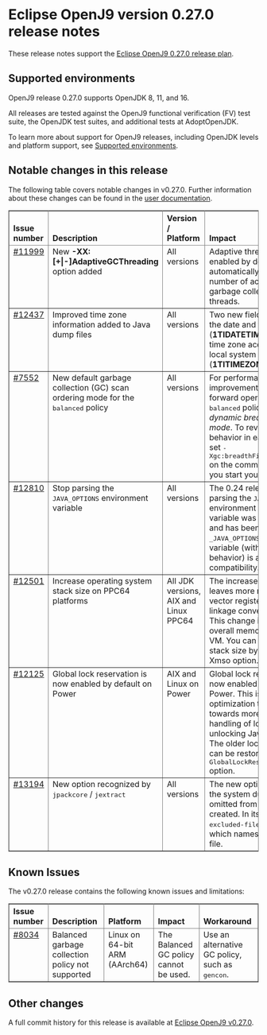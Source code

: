 <!--
* Copyright (c) 2021, 2021 IBM Corp. and others
*
* This program and the accompanying materials are made
* available under the terms of the Eclipse Public License 2.0
* which accompanies this distribution and is available at
* https://www.eclipse.org/legal/epl-2.0/ or the Apache
* License, Version 2.0 which accompanies this distribution and
* is available at https://www.apache.org/licenses/LICENSE-2.0.
*
* This Source Code may also be made available under the
* following Secondary Licenses when the conditions for such
* availability set forth in the Eclipse Public License, v. 2.0
* are satisfied: GNU General Public License, version 2 with
* the GNU Classpath Exception [1] and GNU General Public
* License, version 2 with the OpenJDK Assembly Exception [2].
*
* [1] https://www.gnu.org/software/classpath/license.html
* [2] http://openjdk.java.net/legal/assembly-exception.html
*
* SPDX-License-Identifier: EPL-2.0 OR Apache-2.0 OR GPL-2.0 WITH
* Classpath-exception-2.0 OR LicenseRef-GPL-2.0 WITH Assembly-exception
-->

# Eclipse OpenJ9 version 0.27.0 release notes

These release notes support the [Eclipse OpenJ9 0.27.0 release plan](https://projects.eclipse.org/projects/technology.openj9/releases/0.27.0/plan).

## Supported environments

OpenJ9 release 0.27.0 supports OpenJDK 8, 11, and 16.

All releases are tested against the OpenJ9 functional verification (FV) test suite, the OpenJDK test suites, and additional tests at AdoptOpenJDK.

To learn more about support for OpenJ9 releases, including OpenJDK levels and platform support, see [Supported environments](https://eclipse.org/openj9/docs/openj9_support/index.html).

## Notable changes in this release

The following table covers notable changes in v0.27.0. Further information about these changes can be found in the [user documentation](https://www.eclipse.org/openj9/docs/version0.27/).

<table cellpadding="4" cellspacing="0" summary="" width="100%" rules="all" frame="border" border="1"><thead align="left">
<tr valign="bottom">
<th valign="bottom">Issue number</th>
<th valign="bottom">Description</th>
<th valign="bottom">Version / Platform</th>
<th valign="bottom">Impact</th>
</tr>
</thead>
<tbody>

<tr><td valign="top">
<a href="https://github.com/eclipse-openj9/openj9/issues/11999">#11999</a></td>
<td valign="top">New <strong>-XX:[+|-]AdaptiveGCThreading</strong> option added</td>
<td valign="top">All versions</td>
<td valign="top">Adaptive threading is enabled by default, which automatically tunes the number of active parallel garbage collection (GC) threads.</td>
</tr>

<tr><td valign="top">
<a href="https://github.com/eclipse-openj9/openj9/pull/12437">#12437</a></td>
<td valign="top">Improved time zone information added to Java dump files</td>
<td valign="top">All versions</td>
<td valign="top">Two new fields are included, the date and time in UTC (<strong>1TIDATETIMEUTC</strong>) and the time zone according to the local system (<strong>1TITIMEZONE</strong>).</td>
</tr>

<tr><td valign="top">
<a href="https://github.com/eclipse-openj9/openj9/issues/7552">#7552</a></td>
<td valign="top">New default garbage collection (GC) scan ordering mode for the <tt>balanced</tt> policy</td>
<td valign="top">All versions</td>
<td valign="top">For performance improvements, GC copy forward operations in the <tt>balanced</tt> policy now use <i>dynamic breadth first scan mode</i>. To revert to the behavior in earlier releases, set <tt>-Xgc:breadthFirstScanOrdering</tt> on the command line when you start your application.</td>
</tr>

<tr><td valign="top">
<a href="https://github.com/eclipse-openj9/openj9/pull/12810">#12810</a></td>
<td valign="top">Stop parsing the <tt>JAVA_OPTIONS</tt> environment variable</td>
<td valign="top">All versions</td>
<td valign="top">The 0.24 release started parsing the <tt>JAVA_OPTIONS</tt> environment variable. This variable was added in error and has been removed.
The <tt>_JAVA_OPTIONS</tt> environment variable (with different behavior) is added for compatibility.</td>
</tr>

<tr><td valign="top">
<a href="https://github.com/eclipse-openj9/openj9/pull/12501">#12501</a></td>
<td valign="top">Increase operating system stack size on PPC64 platforms</td>
<td valign="top">All JDK versions, AIX and Linux PPC64</td>
<td valign="top">The increased stack size leaves more room to store vector registers for internal linkage conventions. Note: This change increases the overall memory usage of the VM. You can change the stack size by using the -Xmso option.</td>
</tr>

<tr><td valign="top">
<a href="https://github.com/eclipse-openj9/openj9/issues/12125">#12125</a></td>
<td valign="top">Global lock reservation is now enabled by default on Power</td>
<td valign="top">AIX and Linux on Power</td>
<td valign="top">Global lock reservation is now enabled by default on Power. This is an optimization targeted towards more efficient handling of locking and unlocking Java&trade; objects. The older locking behavior can be restored via the <tt>-XX:-GlobalLockReservation</tt> option.</td>
</tr>

<tr><td valign="top">
<a href="https://github.com/eclipse-openj9/openj9/issues/13194">#13194</a></td>
<td valign="top">New option recognized by <tt>jpackcore</tt> / <tt>jextract</tt></td>
<td valign="top">All versions</td>
<td valign="top">The new option, <tt>-x</tt>, causes the system dump to be omitted from the archive created. In its place, the file <tt>excluded-files.txt</tt> is added which names the excluded file.</td>
</tr>

</tbody>
</table>

## Known Issues

The v0.27.0 release contains the following known issues and limitations:

<table cellpadding="4" cellspacing="0" summary="" width="100%" rules="all" frame="border" border="1">
<thead align="left">
<tr valign="bottom">
<th valign="bottom">Issue number</th>
<th valign="bottom">Description</th>
<th valign="bottom">Platform</th>
<th valign="bottom">Impact</th>
<th valign="bottom">Workaround</th>
</tr>
</thead>
<tbody>

<tr><td valign="top"><a href="https://github.com/eclipse-openj9/openj9/issues/8034">#8034</a></td>
<td valign="top">Balanced garbage collection policy not supported</td>
<td valign="top">Linux on 64-bit ARM (AArch64)</td>
<td valign="top">The Balanced GC policy cannot be used. </td>
<td valign="top">Use an alternative GC policy, such as <tt>gencon</tt>.</td>
</tr>

</tbody>
</table>

## Other changes

A full commit history for this release is available at [Eclipse OpenJ9 v0.27.0](https://github.com/eclipse-openj9/openj9/releases/tag/openj9-0.27.0).
